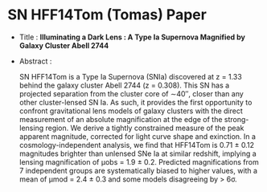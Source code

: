 # SN HFF14Tom (Tomas) Paper
* Title : 
    **Illuminating a Dark Lens : A Type Ia Supernova Magnified by Galaxy Cluster Abell 2744**
* Abstract : 

    SN HFF14Tom is a Type Ia Supernova (SNIa) discovered at z = 1.33 behind the galaxy cluster Abell 2744 (z = 0.308). This SN has a projected separation from the cluster core of ∼40′′, closer than any other cluster-lensed SN Ia. As such, it provides the first opportunity to confront gravitational lens models of galaxy clusters with the direct measurement of an absolute magnification at the edge of the strong-lensing region. We derive a tightly constrained measure of the peak apparent magnitude, corrected for light curve shape and exinction. In a cosmology-independent analysis, we find that HFF14Tom is 0.71 ± 0.12 magnitudes brighter than unlensed SNe Ia at similar redshift, implying a lensing magnification of μobs = 1.9 ± 0.2. Predicted magnifications from 7 independent groups are systematically biased to higher values, with a mean of μmod = 2.4 ± 0.3 and some models disagreeing by > 6σ.
